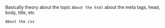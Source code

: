 Basically theory about the topic
```About the html```
about the meta tags, head, body, title, etc

```About the css```